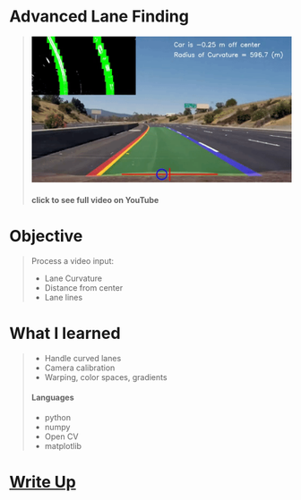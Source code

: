 # Advanced Lane Finding
> [![Advanced Lane Finding](WriteUp_Images/AdvancedLaneFinding.gif)](https://www.youtube.com/watch?v=37lNFBmEjBU "Advanced Lane Finding")  
> #### click to see full video on YouTube
# Objective
> Process a video input:
> - Lane Curvature
> - Distance from center
> - Lane lines
> 
# What I learned
> * Handle curved lanes
> * Camera calibration
> * Warping, color spaces, gradients
> 
> #### Languages
> *  python
>   * numpy
>   * Open CV
>   * matplotlib
> 
# [Write Up](WriteUp.ipynb)